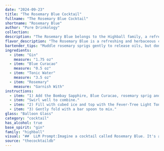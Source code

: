 ```yaml
---
date: "2024-09-23"
title: "The Rosemary Blue Cocktail"
fullname: "The Rosemary Blue Cocktail"
shortname: "Rosemary Blue"
author: "Pure Drinkology"
collection:
description: "The Rosemary Blue belongs to the Highball family, a refreshing group of long drinks typically featuring a spirit, a mixer, and often a garnish. This contemporary twist on the classic Gin & Tonic incorporates the herbaceous notes of rosemary, bringing a modern touch to a timeless favorite. "
flavor_description: "The Rosemary Blue is a refreshing and herbaceous cocktail with a balanced sweetness. The gin provides a juniper-forward base, while the Blue Curacao adds a touch of sweetness and a vibrant blue hue. Rosemary sprigs impart a fragrant, earthy note, and the tonic water adds a subtle bitterness and a crisp, bubbly texture. "
bartender_tips: "Muddle rosemary sprigs gently to release oils, but don't bruise them.  Use a good quality gin for a balanced flavor. For a stronger rosemary flavor, use fresh rosemary.  Chill all ingredients before mixing to ensure a refreshing drink.  Garnish with a rosemary sprig and a lime wedge. "
ingredients:
  - item: "Gin"
    measure: "1.75 oz"
  - item: "Blue Curacao"
    measure: "0.5 oz"
  - item: "Tonic Water"
    measure: "3.5 oz"
  - item: "Rosemary"
    measure: "Garnish With"
instructions:
  - item: "1) Add the Bombay Sapphire, Blue Curacao, rosemary sprig and gently squeezed lemon wedge to a balloon glass."
  - item: "Swirl well to combine."
  - item: "2) Fill with cubed ice and top with the Fever-Tree Light Tonic Water."
  - item: "3) Gently fold with a bar spoon to mix."
glass: "Balloon Glass"
category: "cocktail"
has_alcohol: true
base_spirit: "gin"
family: "highball"
visual: "##  LLM Prompt:Imagine a cocktail called Rosemary Blue. It's a visually stunning drink with a delicate balance of flavors. Describe the appearance of this cocktail in detail, focusing on the following:* **Color:** The drink has a vibrant, electric blue hue thanks to the Blue Curacao.* **Clarity:** The tonic water adds a gentle fizz and makes the drink appear slightly cloudy.* **Garnish:**  A sprig of fresh rosemary is the main garnish, its vibrant green contrasting beautifully with the blue hue. * **Glassware:** The drink is served in a tall, slender highball glass, allowing the vibrant color to shine.* **Other details:** Any other interesting visual details, like the presence of tiny bubbles or the way the light dances on the surface of the drink. Focus on creating a vivid and evocative description that captures the visual appeal of the Rosemary Blue cocktail.  "
source: "thecocktaildb"
---
```


